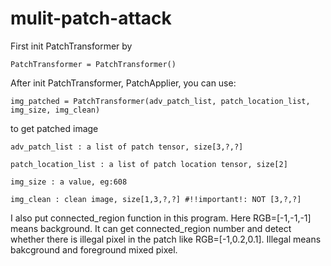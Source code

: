 # mulit-patch-attack
First init PatchTransformer by

    PatchTransformer = PatchTransformer()

After init PatchTransformer, PatchApplier, you can use:

    img_patched = PatchTransformer(adv_patch_list, patch_location_list, img_size, img_clean)


to get patched image


    adv_patch_list : a list of patch tensor, size[3,?,?]

    patch_location_list : a list of patch location tensor, size[2]

    img_size : a value, eg:608

    img_clean : clean image, size[1,3,?,?] #!!important!: NOT [3,?,?]

I also put connected_region function in this program. Here RGB=[-1,-1,-1] means background.
It can get connected_region number and detect whether there is illegal pixel in the patch like RGB=[-1,0.2,0.1].
Illegal means bakcground and foreground mixed pixel.
